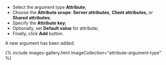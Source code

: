 - Select the argument type **Attribute**;
- Choose the **Attribute scope**: **Server attributes**, **Client attributes**, or **Shared attributes**;
- Specify the **Attribute key**;
- Optionally, set **Default value** for attribute;
- Finally, click **Add** button.

A new argument has been added.

{% include images-gallery.html imageCollection="attribute-argument-type" %}

